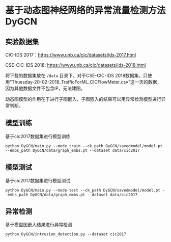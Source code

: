 # 基于动态图神经网络的异常流量检测方法DyGCN
## 实验数据集
CIC-IDS 2017：https://www.unb.ca/cic/datasets/ids-2017.html 

CSE-CIC-IDS 2018: https://www.unb.ca/cic/datasets/ids-2018.html

将下载的数据集放在 `/data` 目录下。对于CSE-CIC-IDS 2018数据集，只使用“Thuesday-20-02-2018_TrafficForML_CICFlowMeter.csv”这一天的数据，因为其他数据文件不包含IP，无法建图。

动态图模型的作用在于进行子图嵌入，子图嵌入的结果可以用异常检测模型进行异常判断。

## 模型训练
基于cic2017数据集进行模型训练

    python DyGCN/main.py --mode train --ck_path DyGCN/savedmodel/model.pt --embs_path DyGCN/data/graph_embs.pt --dataset data/cic2017

## 模型测试
基于cic2017数据集进行模型测试

    python DyGCN/main.py --mode test --ck_path DyGCN/savedmodel/model.pt --embs_path DyGCN/data/graph_embs.pt --dataset data/cic2017


## 异常检测
基于模型图嵌入结果进行异常检测

    python DyGCN/intrusion_detection.py --dataset cic2017